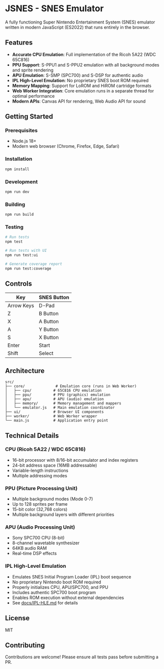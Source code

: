 # JSNES - SNES Emulator

A fully functioning Super Nintendo Entertainment System (SNES) emulator written in modern JavaScript (ES2022) that runs entirely in the browser.

## Features

- **Accurate CPU Emulation**: Full implementation of the Ricoh 5A22 (WDC 65C816)
- **PPU Support**: S-PPU1 and S-PPU2 emulation with all background modes and sprite rendering
- **APU Emulation**: S-SMP (SPC700) and S-DSP for authentic audio
- **IPL High-Level Emulation**: No proprietary SNES boot ROM required
- **Memory Mapping**: Support for LoROM and HiROM cartridge formats
- **Web Worker Integration**: Core emulation runs in a separate thread for optimal performance
- **Modern APIs**: Canvas API for rendering, Web Audio API for sound

## Getting Started

### Prerequisites

- Node.js 18+ 
- Modern web browser (Chrome, Firefox, Edge, Safari)

### Installation

```bash
npm install
```

### Development

```bash
npm run dev
```

### Building

```bash
npm run build
```

### Testing

```bash
# Run tests
npm test

# Run tests with UI
npm run test:ui

# Generate coverage report
npm run test:coverage
```

## Controls

| Key | SNES Button |
|-----|-------------|
| Arrow Keys | D-Pad |
| Z | B Button |
| X | A Button |
| A | Y Button |
| S | X Button |
| Enter | Start |
| Shift | Select |

## Architecture

```
src/
├── core/              # Emulation core (runs in Web Worker)
│   ├── cpu/          # 65C816 CPU emulation
│   ├── ppu/          # PPU (graphics) emulation
│   ├── apu/          # APU (audio) emulation
│   ├── memory/       # Memory management and mappers
│   └── emulator.js   # Main emulation coordinator
├── ui/               # Browser UI components
├── worker/           # Web Worker wrapper
└── main.js           # Application entry point
```

## Technical Details

### CPU (Ricoh 5A22 / WDC 65C816)
- 16-bit processor with 8/16-bit accumulator and index registers
- 24-bit address space (16MB addressable)
- Variable-length instructions
- Multiple addressing modes

### PPU (Picture Processing Unit)
- Multiple background modes (Mode 0-7)
- Up to 128 sprites per frame
- 15-bit color (32,768 colors)
- Multiple background layers with different priorities

### APU (Audio Processing Unit)
- Sony SPC700 CPU (8-bit)
- 8-channel wavetable synthesizer
- 64KB audio RAM
- Real-time DSP effects

### IPL High-Level Emulation
- Emulates SNES Initial Program Loader (IPL) boot sequence
- No proprietary Nintendo boot ROM required
- Properly initializes CPU, APU/SPC700, and PPU
- Includes authentic SPC700 boot program
- Enables ROM execution without external dependencies
- See [docs/IPL-HLE.md](docs/IPL-HLE.md) for details

## License

MIT

## Contributing

Contributions are welcome! Please ensure all tests pass before submitting a PR.
